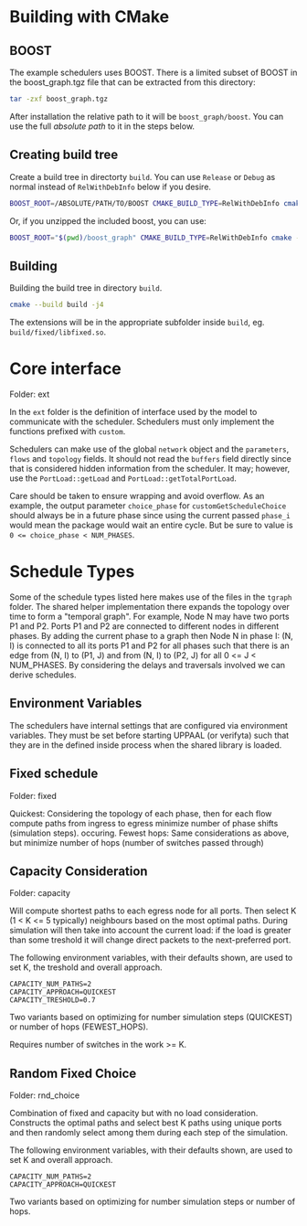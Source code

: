 
# Building with CMake

## BOOST

The example schedulers uses BOOST. There is a limited subset of BOOST in the boost_graph.tgz file that can be extracted from this directory:

```sh
tar -zxf boost_graph.tgz
```

After installation the relative path to it will be `boost_graph/boost`. You can use the full *absolute path* to it in the steps below.

## Creating build tree

Create a build tree in directorty `build`. You can use `Release` or `Debug` as normal instead of `RelWithDebInfo` below if you desire.

```sh
BOOST_ROOT=/ABSOLUTE/PATH/TO/BOOST CMAKE_BUILD_TYPE=RelWithDebInfo cmake -B build/
```

Or, if you unzipped the included boost, you can use:

```sh
BOOST_ROOT="$(pwd)/boost_graph" CMAKE_BUILD_TYPE=RelWithDebInfo cmake -B build/
```

## Building

Building the build tree in directory `build`.

```sh
cmake --build build -j4
```

The extensions will be in the appropriate subfolder inside `build`, eg. `build/fixed/libfixed.so`.

# Core interface

Folder: ext

In the `ext` folder is the definition of interface used by the model to communicate with the scheduler. Schedulers must only implement the functions prefixed with `custom`. 

Schedulers can make use of the global `network` object and the `parameters`, `flows` and `topology` fields. It should not read the `buffers` field directly since that is considered hidden information from the scheduler. It may; however, use the `PortLoad::getLoad` and `PortLoad::getTotalPortLoad`.

Care should be taken to ensure wrapping and avoid overflow. As an example, the output parameter `choice_phase` for `customGetScheduleChoice` should always be in a future phase since using the current passed `phase_i` would mean the package would wait an entire cycle. But be sure to value is `0 <= choice_phase < NUM_PHASES`.

# Schedule Types

Some of the schedule types listed here makes use of the files in the `tgraph` folder. The shared helper implementation there expands the topology over time to form a "temporal graph". For example, Node N may have two ports P1 and P2. Ports P1 and P2 are connected to different nodes in different phases. By adding the current phase to a graph then Node N in phase I: (N, I) is connected to all its ports P1 and P2 for all phases such that there is an edge from (N, I) to (P1, J) and from (N, I) to (P2, J) for all 0 <= J < NUM_PHASES. By considering the delays and traversals involved we can derive schedules.

## Environment Variables

The schedulers have internal settings that are configured via environment variables. They must be set before starting UPPAAL (or verifyta) such that they are in the defined inside process when the shared library is loaded.

## Fixed schedule

Folder: fixed

Quickest: Considering the topology of each phase, then for each flow compute paths from ingress to egress minimize number of phase shifts (simulation steps). occuring.
Fewest hops: Same considerations as above, but minimize number of hops (number of switches passed through)

## Capacity Consideration

Folder: capacity

Will compute shortest paths to each egress node for all ports. Then select K (1 < K <= 5 typically) neighbours based on the most optimal paths. During simulation will then take into account the current load: if the load is greater than some treshold it will change direct packets to the next-preferred port.

The following environment variables, with their defaults shown, are used to set K, the treshold and overall approach.

```
CAPACITY_NUM_PATHS=2
CAPACITY_APPROACH=QUICKEST
CAPACITY_TRESHOLD=0.7
```

Two variants based on optimizing for number simulation steps (QUICKEST) or number of hops (FEWEST_HOPS).

Requires number of switches in the work >= K.

## Random Fixed Choice

Folder: rnd_choice

Combination of fixed and capacity but with no load consideration. Constructs the optimal paths and select best K paths using unique ports and then randomly select among them during each step of the simulation.

The following environment variables, with their defaults shown, are used to set K and overall approach.

```
CAPACITY_NUM_PATHS=2
CAPACITY_APPROACH=QUICKEST
```

Two variants based on optimizing for number simulation steps or number of hops.
